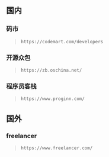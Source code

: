 ## 国内

### **码市**

> `https://codemart.com/developers`

### **开源众包**

> `https://zb.oschina.net/`

### **程序员客栈**

> `https://www.proginn.com/`



## 国外

### freelancer

> `https://www.freelancer.com/`

